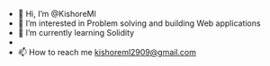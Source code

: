 - 👋 Hi, I’m @KishoreMl
- 👀 I’m interested in Problem solving and building Web applications
- 🌱 I’m currently learning Solidity 
- 
- 📫 How to reach me  kishoreml2909@gmail.com

<!---
KishoreMl/KishoreMl is a ✨ special ✨ repository because its `README.md` (this file) appears on your GitHub profile.
You can click the Preview link to take a look at your changes.
--->

